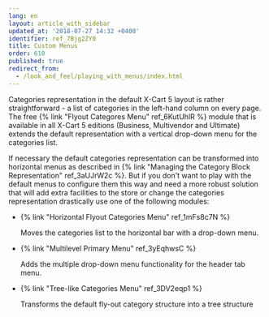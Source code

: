 ```yaml
---
lang: en
layout: article_with_sidebar
updated_at: '2018-07-27 14:32 +0400'
identifier: ref_7Bjg2ZY0
title: Custom Menus
order: 610
published: true
redirect_from:
  - /look_and_feel/playing_with_menus/index.html
---
```


Categories representation in the default X-Cart 5 layout is rather straightforward - a list of categories in the left-hand column on every page. The free {% link "Flyout Categores Menu" ref_6KutUhlR %} module that is available in all X-Cart 5 editions (Business, Multivendor and Ultimate) extends the default representation with a vertical drop-down menu for the categories list.

If necessary the default categories representation can be transformed into horizontal menus as described in {% link "Managing the Category Block Representation" ref_3aUJrW2c %}. But if you don't want to play with the default menus to configure them this way and need a more robust solution that will add extra facilities to the store or change the categories representation drastically use one of the following modules:

* {% link "Horizontal Flyout Categories Menu" ref_1mFs8c7N %}

  Moves the categories list to the horizontal bar with a drop-down menu.
  
* {% link "Multilevel Primary Menu" ref_3yEqhwsC %}

  Adds the multiple drop-down menu functionality for the header tab menu.
  
* {% link "Tree-like Categories Menu" ref_3DV2eqp1 %}

  Transforms the default fly-out category structure into a tree structure
